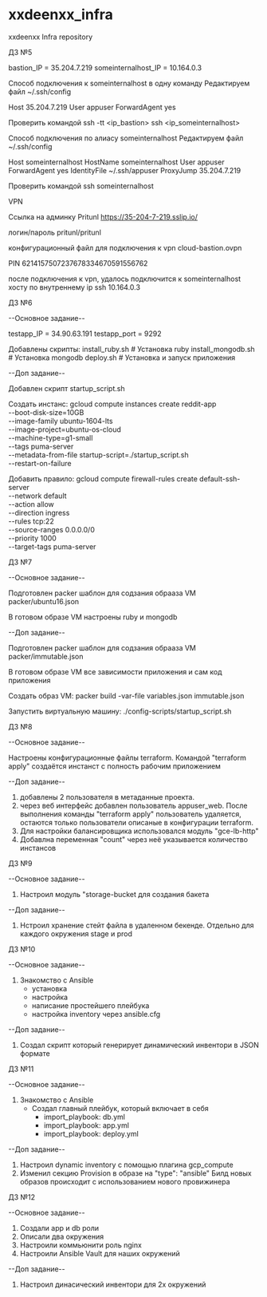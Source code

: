 # xxdeenxx_infra
xxdeenxx Infra repository

ДЗ №5

bastion_IP = 35.204.7.219
someinternalhost_IP = 10.164.0.3

Cпособ подключения к someinternalhost в одну команду
 Редактируем файл
 ~/.ssh/config

Host 35.204.7.219
    User appuser
    ForwardAgent yes

Проверить командой
ssh -tt <ip_bastion> ssh <ip_someinternalhost>


Cпособ подключения по алиасу someinternalhost
Редактируем файл
 ~/.ssh/config

Host someinternalhost
    HostName someinternalhost
    User appuser
    ForwardAgent yes
    IdentityFile ~/.ssh/appuser
    ProxyJump 35.204.7.219

Проверить командой
ssh someinternalhost


VPN

Cсылка на админку Pritunl
https://35-204-7-219.sslip.io/

логин/пароль
pritunl/pritunl


конфигурационный файл для подключения к vpn
cloud-bastion.ovpn

PIN 6214157507237678334670591556762


после подключения к vpn, удалось подключится к someinternalhost хосту по внутреннему ip
ssh 10.164.0.3

ДЗ №6

--Основное задание--

testapp_IP = 34.90.63.191
testapp_port = 9292

Добавлены скрипты:
install_ruby.sh     # Установка ruby
install_mongodb.sh  # Установка mongodb
deploy.sh           # Установка и запуск приложения

--Доп задание--

Добавлен скрипт startup_script.sh

Создать инстанс:
gcloud compute instances create reddit-app\
  --boot-disk-size=10GB \
  --image-family ubuntu-1604-lts \
  --image-project=ubuntu-os-cloud \
  --machine-type=g1-small \
  --tags puma-server \
  --metadata-from-file startup-script=./startup_script.sh \
  --restart-on-failure

Добавить правило:
gcloud compute firewall-rules create default-ssh-server \
  --network default \
  --action allow \
  --direction ingress \
  --rules tcp:22 \
  --source-ranges 0.0.0.0/0 \
  --priority 1000 \
  --target-tags puma-server

ДЗ №7

--Основное задание--

Подготовлен packer шаблон для содзания обрааза VM
packer/ubuntu16.json

В готовом образе VM настроены ruby и mongodb

--Доп задание--

Подготовлен packer шаблон для содзания обрааза VM
packer/immutable.json

В готовом образе VM все зависимости приложения и сам код приложения

Создать образ VM:
packer build -var-file variables.json immutable.json

Запустить виртуальную машину:
./config-scripts/startup_script.sh

ДЗ №8

--Основное задание--

Настроены конфигурационные файлы terraform.
Командой "terraform apply" создаётся инстанст с полность рабочим приложением

--Доп задание--

1. добавлены 2 пользователя в метаданные проекта.
2. через веб интерфейс добавлен пользователь appuser_web.
   После выполнения команды "terraform apply" пользователь удаляется,
   остаются только пользователи описаные в конфигурации terraform.
3. Для настройки балансировщика использовался модуль "gce-lb-http"
4. Добавлна переменная "count" через неё указывается количество инстансов

ДЗ №9

--Основное задание--

1. Настроил модуль "storage-bucket для создания бакета

--Доп задание--

1. Нстроил хранение стейт файла в удаленном бекенде. Отдельно для каждого окружения stage и prod


ДЗ №10

--Основное задание--

1. Знакомство с Ansible
    - установка
    - настройка
    - написание простейшего плейбука
    - настройка inventory через ansible.cfg

--Доп задание--

1. Создал скрипт который генерирует динамический инвентори в
     JSON  формате

ДЗ №11

--Основное задание--

1. Знакомство с Ansible
    - Создал  главный плейбук, который включает в себя
      - import_playbook: db.yml
      - import_playbook: app.yml
      - import_playbook: deploy.yml

--Доп задание--

1. Настроил dynamic inventory с помощью плагина gcp_compute
2. Изменил  секцию Provision в образе на "type": "ansible"
   Билд новых образов происходит с использованием нового провижинера

ДЗ №12

--Основное задание--

1. Создали app и db роли
2. Описали два окружения
3. Настроили коммьюнити роль nginx
4. Настроили Ansible Vault для наших окружений

--Доп задание--

1. Настроил динасический инвентори для 2х окружений

